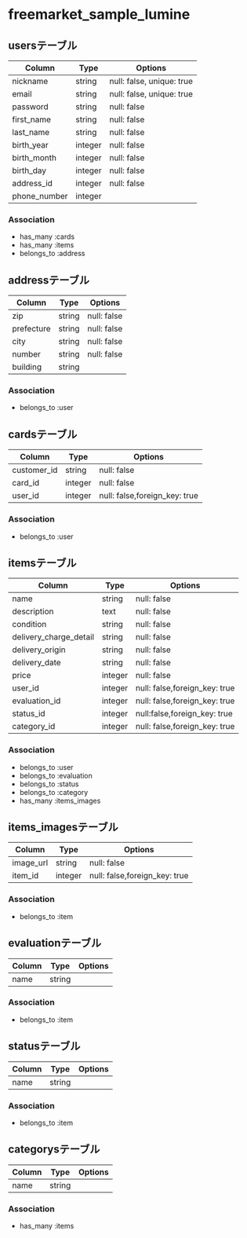 # freemarket_sample_lumine
## usersテーブル
|Column|Type|Options|
|------|----|-------|
|nickname|string|null: false, unique: true|
|email|string|null: false, unique: true|
|password|string|null: false|
|first_name|string|null: false|
|last_name|string|null: false|
|birth_year|integer|null: false|
|birth_month|integer|null: false|
|birth_day|integer|null: false|
|address_id|integer|null: false|
|phone_number|integer||
### Association
- has_many :cards
- has_many :items
- belongs_to :address

## addressテーブル
|Column|Type|Options|
|------|----|-------|
|zip|string|null: false|
|prefecture|string|null: false|
|city|string|null: false|
|number|string|null: false|
|building|string||
### Association
- belongs_to :user

## cardsテーブル
|Column|Type|Options|
|------|----|-------|
|customer_id|string|null: false|
|card_id|integer|null: false|
|user_id|integer|null: false,foreign_key: true|
### Association
- belongs_to :user

## itemsテーブル
|Column|Type|Options|
|------|----|-------|
|name|string|null: false|
|description|text|null: false|
|condition|string|null: false|
|delivery_charge_detail|string|null: false|
|delivery_origin|string|null: false|
|delivery_date|string|null: false|
|price|integer|null: false|
|user_id|integer|null: false,foreign_key: true|
|evaluation_id|integer|null: false,foreign_key: true|
|status_id|integer|null:false,foreign_key: true|
|category_id|integer|null: false,foreign_key: true|
### Association
- belongs_to :user
- belongs_to :evaluation
- belongs_to :status
- belongs_to :category
- has_many :items_images

## items_imagesテーブル
|Column|Type|Options|
|------|----|-------|
|image_url|string|null: false|
|item_id|integer|null: false,foreign_key: true|
### Association
- belongs_to :item

## evaluationテーブル
|Column|Type|Options|
|------|----|-------|
|name|string||
### Association
- belongs_to :item

## statusテーブル
|Column|Type|Options|
|------|----|-------|
|name|string||
### Association
- belongs_to :item

## categorysテーブル
|Column|Type|Options|
|------|----|-------|
|name|string||
### Association
- has_many :items
